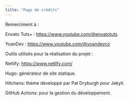 ```yaml
---
title: "Page de crédits"
---
```


Remerciment à : 

Envato Tuts+ : https://www.youtube.com/@envatotuts 

YoanDev : https://www.youtube.com/@yoandevco


Outils utilisés pour la réalisation du projet : 

Netlify: https://www.netlify.com/

Hugo: générateur de site statique.

Hitchens: thème développé par Pat Dryburgh pour Jekyll.

GitHub Actions: pour la gestion du développement.
